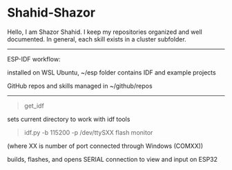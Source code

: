 # Shahid-Shazor

Hello, I am Shazor Shahid. I keep my repositories organized and well documented.
In general, each skill exists in a cluster subfolder.

------

ESP-IDF workflow:

installed on WSL Ubuntu,  ~/esp folder contains IDF and example projects

GitHub repos and skills managed in ~/github/repos

------

> get_idf

sets current directory to work with idf tools

> idf.py -b 115200 -p /dev/ttySXX flash monitor

(where XX is number of port connected through Windows (COMXX))

builds, flashes, and opens SERIAL connection to view and input on ESP32
